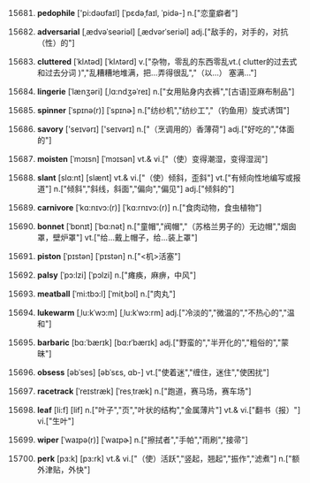15681. **pedophile**
['pi:dəʊfaɪl]  [ˈpɛdəˌfaɪl, ˈpidə-]
n.["恋童癖者"]  

15682. **adversarial**
[ˌædvəˈseəriəl]  [ˌædvərˈseriəl]
adj.["敌手的，对手的，对抗（性）的"]  

15683. **cluttered**
[ˈklʌtəd]  [ˈklʌtərd]
v.["杂物，零乱的东西<X>零乱<DDX>vt.( clutter的过去式和过去分词 )","乱糟糟地堆满，把…弄得很乱","（以…） 塞满…"]  

15684. **lingerie**
[ˈlænʒəri]  [ˌlɑ:ndʒəˈreɪ]
n.["女用贴身内衣裤","[古语]亚麻布制品"]  

15685. **spinner**
[ˈspɪnə(r)]  [ˈspɪnɚ]
n.["纺纱机","纺纱工","（钓鱼用）旋式诱饵"]  

15686. **savory**
['seɪvərɪ]  ['seɪvərɪ]
n.["（烹调用的）香薄荷"]  adj.["好吃的","体面的"]  

15687. **moisten**
[ˈmɔɪsn]  [ˈmɔɪsən]
vt.& vi.["（使）变得潮湿，变得湿润"]  

15688. **slant**
[slɑ:nt]  [slænt]
vt.& vi.["（使）倾斜，歪斜"]  vt.["有倾向性地编写或报道"]  n.["倾斜","斜线，斜面","偏向","偏见"]  adj.["倾斜的"]  

15689. **carnivore**
[ˈkɑ:nɪvɔ:(r)]  [ˈkɑ:rnɪvɔ:(r)]
n.["食肉动物，食虫植物"]  

15690. **bonnet**
[ˈbɒnɪt]  [ˈbɑ:nət]
n.["童帽","阀帽","（苏格兰男子的）无边帽","烟囱罩，壁炉罩"]  vt.["给…戴上帽子，给…装上罩"]  

15691. **piston**
[ˈpɪstən]  [ˈpɪstən]
n.["<机>活塞"]  

15692. **palsy**
[ˈpɔ:lzi]  [ˈpɔlzi]
n.["瘫痪，麻痹，中风"]  

15693. **meatball**
[ˈmi:tbɔ:l]  [ˈmitˌbɔl]
n.["肉丸"]  

15694. **lukewarm**
[ˌlu:kˈwɔ:m]  [ˌlu:kˈwɔ:rm]
adj.["冷淡的","微温的","不热心的","温和"]  

15695. **barbaric**
[bɑ:ˈbærɪk]  [bɑ:rˈbærɪk]
adj.["野蛮的","半开化的","粗俗的","蒙昧"]  

15696. **obsess**
[əbˈses]  [əbˈsɛs, ɑb-]
vt.["使着迷","缠住，迷住","使困扰"]  

15697. **racetrack**
[ˈreɪstræk]  [ˈresˌtræk]
n.["跑道，赛马场，赛车场"]  

15698. **leaf**
[li:f]  [lif]
n.["叶子","页","叶状的结构","金属薄片"]  vt.& vi.["翻书（报）"]  vi.["生叶"]  

15699. **wiper**
[ˈwaɪpə(r)]  [ˈwaɪpɚ]
n.["擦拭者","手帕","雨刷","接帚"]  

15700. **perk**
[pɜ:k]  [pɜ:rk]
vt.& vi.["（使）活跃","竖起，翘起","振作","滤煮"]  n.["额外津贴，外快"]  


